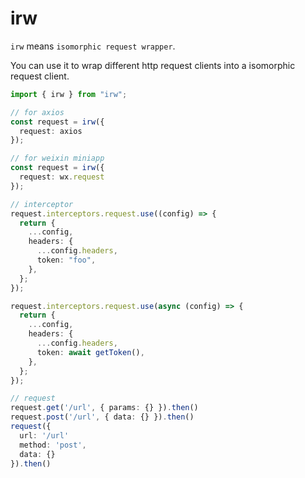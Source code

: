 # irw

`irw` means `isomorphic request wrapper`.

You can use it to wrap different http request clients into a isomorphic request client.

```ts
import { irw } from "irw";

// for axios
const request = irw({
  request: axios
});

// for weixin miniapp
const request = irw({
  request: wx.request
});

// interceptor
request.interceptors.request.use((config) => {
  return {
    ...config,
    headers: {
      ...config.headers,
      token: "foo",
    },
  };
});

request.interceptors.request.use(async (config) => {
  return {
    ...config,
    headers: {
      ...config.headers,
      token: await getToken(),
    },
  };
});

// request
request.get('/url', { params: {} }).then()
request.post('/url', { data: {} }).then()
request({
  url: '/url'
  method: 'post',
  data: {}
}).then()
```
